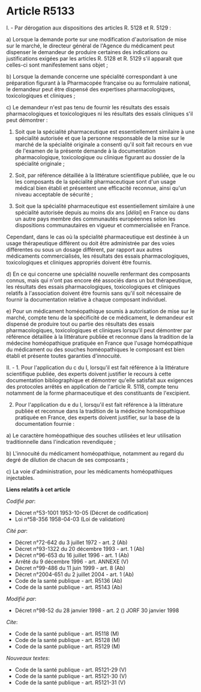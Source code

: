 # Article R5133

I. - Par dérogation aux dispositions des articles R. 5128 et R. 5129 :

a) Lorsque la demande porte sur une modification d'autorisation de mise sur le marché, le directeur général de l'Agence du
médicament peut dispenser le demandeur de produire certaines des indications ou justifications exigées par les articles R.
5128 et R. 5129 s'il apparaît que celles-ci sont manifestement sans objet ;

b) Lorsque la demande concerne une spécialité correspondant à une préparation figurant à la Pharmacopée française ou au
formulaire national, le demandeur peut être dispensé des expertises pharmacologiques, toxicologiques et cliniques ;

c) Le demandeur n'est pas tenu de fournir les résultats des essais pharmacologiques et toxicologiques ni les résultats des
essais cliniques s'il peut démontrer :

1. Soit que la spécialité pharmaceutique est essentiellement similaire à une spécialité autorisée et que la personne
responsable de la mise sur le marché de la spécialité originale a consenti qu'il soit fait recours en vue de l'examen de la
présente demande à la documentation pharmacologique, toxicologique ou clinique figurant au dossier de la spécialité
originale ;

2. Soit, par référence détaillée à la littérature scientifique publiée, que le ou les composants de la spécialité
pharmaceutique sont d'un usage médical bien établi et présentent une efficacité reconnue, ainsi qu'un niveau acceptable de
sécurité ;

3. Soit que la spécialité pharmaceutique est essentiellement similaire à une spécialité autorisée depuis au moins dix ans
[*délai*] en France ou dans un autre pays membre des communautés européennes selon les dispositions communautaires en vigueur
et commercialisée en France.

Cependant, dans le cas où la spécialité pharmaceutique est destinée à un usage thérapeutique différent ou doit être
administrée par des voies différentes ou sous un dosage différent, par rapport aux autres médicaments commercialisés, les
résultats des essais pharmacologiques, toxicologiques et cliniques appropriés doivent être fournis.

d) En ce qui concerne une spécialité nouvelle renfermant des composants connus, mais qui n'ont pas encore été associés dans
un but thérapeutique, les résultats des essais pharmacologiques, toxicologiques et cliniques relatifs à l'association doivent
être fournis sans qu'il soit nécessaire de fournir la documentation relative à chaque composant individuel.

e) Pour un médicament homéopathique soumis à autorisation de mise sur le marché, compte tenu de la spécificité de ce
médicament, le demandeur est dispensé de produire tout ou partie des résultats des essais pharmacologiques, toxicologiques et
cliniques lorsqu'il peut démontrer par référence détaillée à la littérature publiée et reconnue dans la tradition de la
médecine homéopathique pratiquée en France que l'usage homéopathique du médicament ou des souches homéopathiques le composant
est bien établi et présente toutes garanties d'innocuité.

II. - 1. Pour l'application du c du I, lorsqu'il est fait référence à la littérature scientifique publiée, des experts
doivent justifier le recours à cette documentation bibliographique et démontrer qu'elle satisfait aux exigences des
protocoles arrêtés en application de l'article R. 5118, compte tenu notamment de la forme pharmaceutique et des constituants
de l'excipient.

2. Pour l'application du e du I, lorsqu'il est fait référence à la littérature publiée et reconnue dans la tradition de la
médecine homéopathique pratiquée en France, des experts doivent justifier, sur la base de la documentation fournie :

a) Le caractère homéopathique des souches utilisées et leur utilisation traditionnelle dans l'indication revendiquée ;

b) L'innocuité du médicament homéopathique, notamment au regard du degré de dilution de chacun de ses composants ;

c) La voie d'administration, pour les médicaments homéopathiques injectables.

**Liens relatifs à cet article**

_Codifié par_:

  - Décret n°53-1001 1953-10-05 (Décret de codification)
  - Loi n°58-356 1958-04-03 (Loi de validation)

_Cité par_:

  - Décret n°72-642 du 3 juillet 1972 - art. 2 (Ab)
  - Décret n°93-1322 du 20 décembre 1993 - art. 1 (Ab)
  - Décret n°96-653 du 16 juillet 1996 - art. 1 (Ab)
  - Arrêté du 9 décembre 1996 - art. ANNEXE (V)
  - Décret n°99-486 du 11 juin 1999 - art. 8 (Ab)
  - Décret n°2004-651 du 2 juillet 2004 - art. 1 (Ab)
  - Code de la santé publique - art. R5136 (Ab)
  - Code de la santé publique - art. R5143 (Ab)

_Modifié par_:

  - Décret n°98-52 du 28 janvier 1998 - art. 2 () JORF 30 janvier 1998

_Cite_:

  - Code de la santé publique - art. R5118 (M)
  - Code de la santé publique - art. R5128 (M)
  - Code de la santé publique - art. R5129 (M)

_Nouveaux textes_:

  - Code de la santé publique - art. R5121-29 (V)
  - Code de la santé publique - art. R5121-30 (V)
  - Code de la santé publique - art. R5121-31 (V)
